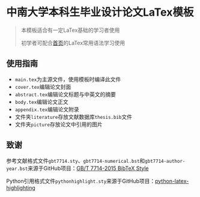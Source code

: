 # 中南大学本科生毕业设计论文LaTex模板
> 本模板适合有一定LaTex基础的学习者使用
>
> 初学者可配合[首页](https://github.com/heyzbw/CSU_Thesis_Template)的LaTex常用语法学习使用
## 使用指南
- `main.tex`为主源文件，使用模板时编译此文件
- `cover.tex`编辑论文封面
- `abstract.tex`编辑论文标题与中英文的摘要
- `body.tex`编辑论文正文
- `appendix.tex`编辑论文附录
- 文件夹`literature`存放文献数据库`thesis.bib`文件
- 文件夹`picture`存放论文中引用的图片

## 致谢
参考文献格式文件`gbt7714.sty`、`gbt7714-numerical.bst`和`gbt7714-author-year.bst`来源于GitHub项目：[GB/T 7714-2015 BibTeX Style](https://github.com/CTeX-org/gbt7714-bibtex-style)

Python引用格式文件`pythonhighlight.sty`来源于GitHub项目：[python-latex-highlighting](https://github.com/olivierverdier/python-latex-highlighting)
